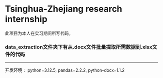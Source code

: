 # Tsinghua-Zhejiang research internship
此项目为本人在实习期间所写代码。
### data_extraction文件夹下有从.docx文件批量提取所需数据到.xlsx文件的代码
---
开发环境：
python=3.12.5, pandas=2.2.2, python-docx=1.1.2

